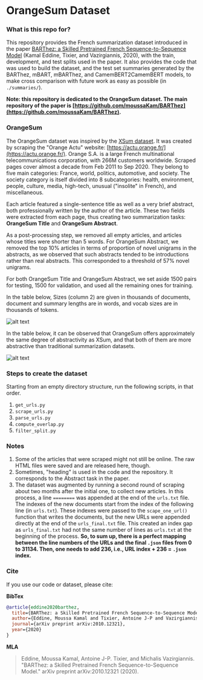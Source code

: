 # OrangeSum Dataset

### What is this repo for?
This repository provides the French summarization dataset introduced in the paper [BARThez: a Skilled Pretrained French Sequence-to-Sequence Model](https://arxiv.org/pdf/2010.12321.pdf) (Kamal Eddine, Tixier, and Vazirgiannis, 2020), with the train, development, and test splits used in the paper.
It also provides the code that was used to build the dataset, and the test set summaries generated by the BARThez, mBART, mBARThez, and CamemBERT2CamemBERT models, to make cross comparison with future work as easy as possible (in `./summaries/`).

**Note: this repository is dedicated to the OrangeSum dataset. The main repository of the paper is [https://github.com/moussaKam/BARThez](https://github.com/moussaKam/BARThez).**

### OrangeSum
The OrangeSum dataset was inspired by the [XSum dataset](https://github.com/EdinburghNLP/XSum/tree/master/XSum-Dataset). It was created by scraping the "Orange Actu" website: [https://actu.orange.fr/](https://actu.orange.fr/). Orange S.A. is a large French multinational telecommunications corporation, with 266M customers worldwide.
Scraped pages cover almost a decade from Feb 2011 to Sep 2020. They belong to five main categories: France, world, politics, automotive, and society. The society category is itself divided into 8 subcategories: health, environment, people, culture, media, high-tech, unusual ("insolite" in French), and miscellaneous.

Each article featured a single-sentence title as well as a very brief abstract, both professionally written by the author of the article. These two fields were extracted from each page, thus creating two summarization tasks: **OrangeSum Title** and **OrangeSum Abstract**.

As a post-processing step, we removed all empty articles, and articles whose titles were shorter than 5 words.
For OrangeSum Abstract, we removed the top 10% articles in terms of proportion of novel unigrams in the abstracts, as we observed that such abstracts tended to be introductions rather than real abstracts. This corresponded to a threshold of 57% novel unigrams.

For both OrangeSum Title and OrangeSum Abstract, we set aside 1500 pairs for testing, 1500 for validation, and used all the remaining ones for training.

In the table below, Sizes (column 2) are given in thousands of documents, document and summary lengths are in words, and vocab sizes are in thousands of tokens.

![alt text](https://github.com/Tixierae/OrangeSum/blob/main/figures/OrangeSum.png)

In the table below, it can be observed that OrangeSum offers approximately the same degree of abstractivity as XSum, and that both of them are more abstractive than traditional summarization datasets.

![alt text](https://github.com/Tixierae/OrangeSum/blob/main/figures/OrangeSum2.png)

### Steps to create the dataset
Starting from an empty directory structure, run the following scripts, in that order.
1. `get_urls.py`
1. `scrape_urls.py`
1. `parse_urls.py`
1. `compute_overlap.py`
1. `filter_split.py`

### Notes
1. Some of the articles that were scraped might not still be online. The raw HTML files were saved and are released here, though.
1. Sometimes, "heading" is used in the code and the repository. It corresponds to the Abstract task in the paper.
1. The dataset was augmented by running a second round of scraping about two months after the initial one, to collect new articles. In this process, a line `========` was appended at the end of the `urls.txt` file. The indexes of the new documents start from the index of the following line (in `urls.txt`). These indexes were passed to the `scape_one_url()` function that writes the documents, but the new URLs were appended directly at the end of the `urls_final.txt` file. This created an index gap as `urls_final.txt` had not the same number of lines as `urls.txt` at the beginning of the process. **So, to sum up, there is a perfect mapping between the line numbers of the URLs and the final `.json` files from 0 to 31134. Then, one needs to add 236, i.e., URL index + 236 = `.json` index.**

### Cite
If you use our code or dataset, please cite:

**BibTex**
````BibTeX
@article{eddine2020barthez,
  title={BARThez: a Skilled Pretrained French Sequence-to-Sequence Model},
  author={Eddine, Moussa Kamal and Tixier, Antoine J-P and Vazirgiannis, Michalis},
  journal={arXiv preprint arXiv:2010.12321},
  year={2020}
}
````
**MLA**
>Eddine, Moussa Kamal, Antoine J-P. Tixier, and Michalis Vazirgiannis. "BARThez: a Skilled Pretrained French Sequence-to-Sequence Model." arXiv preprint arXiv:2010.12321 (2020).
